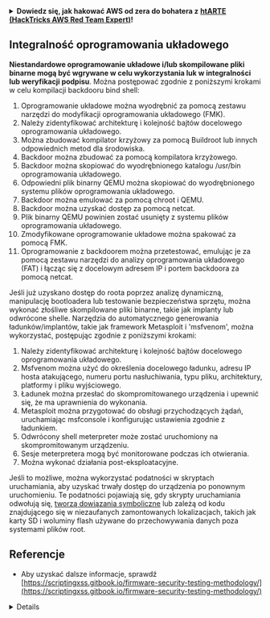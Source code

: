 <details>

<summary><strong>Dowiedz się, jak hakować AWS od zera do bohatera z</strong> <a href="https://training.hacktricks.xyz/courses/arte"><strong>htARTE (HackTricks AWS Red Team Expert)</strong></a><strong>!</strong></summary>

Inne sposoby wsparcia HackTricks:

* Jeśli chcesz zobaczyć swoją **firmę reklamowaną w HackTricks** lub **pobrać HackTricks w formacie PDF**, sprawdź [**PLANY SUBSKRYPCYJNE**](https://github.com/sponsors/carlospolop)!
* Zdobądź [**oficjalne gadżety PEASS & HackTricks**](https://peass.creator-spring.com)
* Odkryj [**Rodzinę PEASS**](https://opensea.io/collection/the-peass-family), naszą kolekcję ekskluzywnych [**NFT**](https://opensea.io/collection/the-peass-family)
* **Dołącz do** 💬 [**grupy Discord**](https://discord.gg/hRep4RUj7f) lub [**grupy telegramowej**](https://t.me/peass) lub **śledź** nas na **Twitterze** 🐦 [**@carlospolopm**](https://twitter.com/hacktricks_live)**.**
* **Podziel się swoimi sztuczkami hakerskimi, przesyłając PR-y do** [**HackTricks**](https://github.com/carlospolop/hacktricks) i [**HackTricks Cloud**](https://github.com/carlospolop/hacktricks-cloud) na GitHubie.

</details>

## Integralność oprogramowania układowego

**Niestandardowe oprogramowanie układowe i/lub skompilowane pliki binarne mogą być wgrywane w celu wykorzystania luk w integralności lub weryfikacji podpisu**. Można postępować zgodnie z poniższymi krokami w celu kompilacji backdooru bind shell:

1. Oprogramowanie układowe można wyodrębnić za pomocą zestawu narzędzi do modyfikacji oprogramowania układowego (FMK).
2. Należy zidentyfikować architekturę i kolejność bajtów docelowego oprogramowania układowego.
3. Można zbudować kompilator krzyżowy za pomocą Buildroot lub innych odpowiednich metod dla środowiska.
4. Backdoor można zbudować za pomocą kompilatora krzyżowego.
5. Backdoor można skopiować do wyodrębnionego katalogu /usr/bin oprogramowania układowego.
6. Odpowiedni plik binarny QEMU można skopiować do wyodrębnionego systemu plików oprogramowania układowego.
7. Backdoor można emulować za pomocą chroot i QEMU.
8. Backdoor można uzyskać dostęp za pomocą netcat.
9. Plik binarny QEMU powinien zostać usunięty z systemu plików oprogramowania układowego.
10. Zmodyfikowane oprogramowanie układowe można spakować za pomocą FMK.
11. Oprogramowanie z backdoorem można przetestować, emulując je za pomocą zestawu narzędzi do analizy oprogramowania układowego (FAT) i łącząc się z docelowym adresem IP i portem backdoora za pomocą netcat.

Jeśli już uzyskano dostęp do roota poprzez analizę dynamiczną, manipulację bootloadera lub testowanie bezpieczeństwa sprzętu, można wykonać złośliwe skompilowane pliki binarne, takie jak implanty lub odwrócone shelle. Narzędzia do automatycznego generowania ładunków/implantów, takie jak framework Metasploit i 'msfvenom', można wykorzystać, postępując zgodnie z poniższymi krokami:

1. Należy zidentyfikować architekturę i kolejność bajtów docelowego oprogramowania układowego.
2. Msfvenom można użyć do określenia docelowego ładunku, adresu IP hosta atakującego, numeru portu nasłuchiwania, typu pliku, architektury, platformy i pliku wyjściowego.
3. Ładunek można przesłać do skompromitowanego urządzenia i upewnić się, że ma uprawnienia do wykonania.
4. Metasploit można przygotować do obsługi przychodzących żądań, uruchamiając msfconsole i konfigurując ustawienia zgodnie z ładunkiem.
5. Odwrócony shell meterpreter może zostać uruchomiony na skompromitowanym urządzeniu.
6. Sesje meterpretera mogą być monitorowane podczas ich otwierania.
7. Można wykonać działania post-eksploatacyjne.

Jeśli to możliwe, można wykorzystać podatności w skryptach uruchamiania, aby uzyskać trwały dostęp do urządzenia po ponownym uruchomieniu. Te podatności pojawiają się, gdy skrypty uruchamiania odwołują się, [tworzą dowiązania symboliczne](https://www.chromium.org/chromium-os/chromiumos-design-docs/hardening-against-malicious-stateful-data) lub zależą od kodu znajdującego się w niezaufanych zamontowanych lokalizacjach, takich jak karty SD i woluminy flash używane do przechowywania danych poza systemami plików root.

## Referencje
* Aby uzyskać dalsze informacje, sprawdź [https://scriptingxss.gitbook.io/firmware-security-testing-methodology/](https://scriptingxss.gitbook.io/firmware-security-testing-methodology/)

<details>
